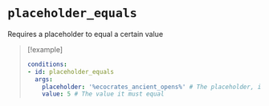 # `placeholder_equals`

Requires a placeholder to equal a certain value

> [!example]
> ```yaml
> conditions:
> - id: placeholder_equals
>   args:
>     placeholder: '%ecocrates_ancient_opens%' # The placeholder, including %
>     value: 5 # The value it must equal
> ```
